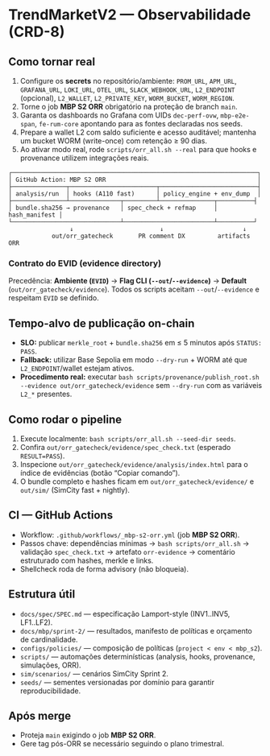 # TrendMarketV2 — Observabilidade (CRD-8)

## Como tornar real

1. Configure os **secrets** no repositório/ambiente: `PROM_URL`, `APM_URL`, `GRAFANA_URL`, `LOKI_URL`, `OTEL_URL`, `SLACK_WEBHOOK_URL`, `L2_ENDPOINT` (opcional), `L2_WALLET`, `L2_PRIVATE_KEY`, `WORM_BUCKET`, `WORM_REGION`.
2. Torne o job **MBP S2 ORR** obrigatório na proteção de branch `main`.
3. Garanta os dashboards no Grafana com UIDs `dec-perf-ovw`, `mbp-e2e-span`, `fe-rum-core` apontando para as fontes declaradas nos seeds.
4. Prepare a wallet L2 com saldo suficiente e acesso auditável; mantenha um bucket WORM (write-once) com retenção ≥ 90 dias.
5. Ao ativar modo real, rode `scripts/orr_all.sh --real` para que hooks e provenance utilizem integrações reais.

```
┌────────────────────────────────────────────────────────────────────┐
│ GitHub Action: MBP S2 ORR                                          │
├───────────────┬────────────────────────┬───────────────────────────┤
│ analysis/run  │ hooks (A110 fast)      │ policy_engine + env_dump  │
├───────────────┴──────────────┬─────────┴───────────────┬──────────┤
│ bundle.sha256 → provenance   │ spec_check + refmap     │ hash_manifest │
└──────────────────────────────┴─────────────────────────┴──────────┘
                 ↓                        ↓                      ↓
            out/orr_gatecheck       PR comment DX         artifacts ORR
```

### Contrato do EVID (evidence directory)

Precedência: **Ambiente (`EVID`)** → **Flag CLI (`--out`/`--evidence`)** → **Default** (`out/orr_gatecheck/evidence`).
Todos os scripts aceitam `--out`/`--evidence` e respeitam `EVID` se definido.

## Tempo-alvo de publicação on-chain

* **SLO:** publicar `merkle_root` + `bundle.sha256` em ≤ 5 minutos após `STATUS: PASS`.
* **Fallback:** utilizar Base Sepolia em modo `--dry-run` + WORM até que `L2_ENDPOINT`/wallet estejam ativos.
* **Procedimento real:** executar `bash scripts/provenance/publish_root.sh --evidence out/orr_gatecheck/evidence` sem `--dry-run` com as variáveis `L2_*` presentes.

## Como rodar o pipeline

1. Execute localmente: `bash scripts/orr_all.sh --seed-dir seeds`.
2. Confira `out/orr_gatecheck/evidence/spec_check.txt` (esperado `RESULT=PASS`).
3. Inspecione `out/orr_gatecheck/evidence/analysis/index.html` para o índice de evidências (botão “Copiar comando”).
4. O bundle completo e hashes ficam em `out/orr_gatecheck/evidence/` e `out/sim/` (SimCity fast + nightly).

## CI — GitHub Actions

* Workflow: `.github/workflows/_mbp-s2-orr.yml` (job **MBP S2 ORR**).
* Passos chave: dependências mínimas → `bash scripts/orr_all.sh` → validação `spec_check.txt` → artefato `orr-evidence` → comentário estruturado com hashes, merkle e links.
* Shellcheck roda de forma advisory (não bloqueia).

## Estrutura útil

* `docs/spec/SPEC.md` — especificação Lamport-style (INV1..INV5, LF1..LF2).
* `docs/mbp/sprint-2/` — resultados, manifesto de políticas e orçamento de cardinalidade.
* `configs/policies/` — composição de políticas (`project < env < mbp_s2`).
* `scripts/` — automações determinísticas (analysis, hooks, provenance, simulações, ORR).
* `sim/scenarios/` — cenários SimCity Sprint 2.
* `seeds/` — sementes versionadas por domínio para garantir reproducibilidade.

## Após merge

* Proteja `main` exigindo o job **MBP S2 ORR**.
* Gere tag pós-ORR se necessário seguindo o plano trimestral.
